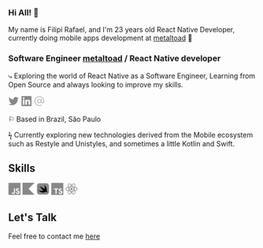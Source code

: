 ### Hi All! :wave:

My name is Filipi Rafael, and I'm 23 years old React Native Developer, currently doing mobile apps development at [metaltoad](https://www.metaltoad.com) 📱

### Software Engineer [metaltoad](https://www.metaltoad.com) / React Native developer

⤷ Exploring the world of React Native as a Software Engineer, Learning from Open Source and always looking to improve my skills.

<a aligh="left" href="https://x.com/FilipiRafael3" target="_blank" rel="noreferrer noopener"><img src="https://raw.githubusercontent.com/0xShapeShifter/dev-story/master/public/images/socials/twitter.svg" alt="Twitter" width="22" height="22" /></a> <a aligh="left" href="https://www.linkedin.com/in/filipi-rafael-developer/" target="_blank" rel="noreferrer noopener"><img src="https://raw.githubusercontent.com/0xShapeShifter/dev-story/master/public/images/socials/linkedin.svg" alt="LinkedIn" width="22" height="22" /></a> <a aligh="left" href="mailto:filipirafael.123@gmail.com" target="_blank" rel="noreferrer noopener"><img src="https://raw.githubusercontent.com/0xShapeShifter/dev-story/master/public/images/socials/at.svg" alt="Email" width="22" height="22" /></a>  

⚐ Based in Brazil, São Paulo

ϟ Currently exploring new technologies derived from the Mobile ecosystem such as Restyle and Unistyles, and sometimes a little Kotlin and Swift.


 ## Skills
   <a href="https://www.javascript.com" target="_blank" rel="noreferrer noopener"><img src="https://raw.githubusercontent.com/0xShapeShifter/dev-story/master/public/images/skills/core/javascript.svg" alt="JavaScript" width="25" height="25" /></a> <a href="https://kotlinlang.org" target="_blank" rel="noreferrer noopener"><img src="https://raw.githubusercontent.com/0xShapeShifter/dev-story/master/public/images/skills/core/kotlin.svg" alt="Kotlin" width="25" height="25" /></a> <a href="https://www.apple.com/swift/" target="_blank" rel="noreferrer noopener"><img src="https://raw.githubusercontent.com/0xShapeShifter/dev-story/master/public/images/skills/core/swift.svg" alt="Swift" width="25" height="25" /></a> <a href="https://www.typescriptlang.org" target="_blank" rel="noreferrer noopener"><img src="https://raw.githubusercontent.com/0xShapeShifter/dev-story/master/public/images/skills/core/typescript.svg" alt="Typescript" width="25" height="25" /></a>  <a href="https://reactjs.org" target="_blank" rel="noreferrer noopener"><img src="https://raw.githubusercontent.com/0xShapeShifter/dev-story/master/public/images/skills/frontend/react.svg" alt="React" width="25" height="25" /></a>  

## Let's Talk

Feel free to contact me [here](https://x.com/FilipiRafael3)

